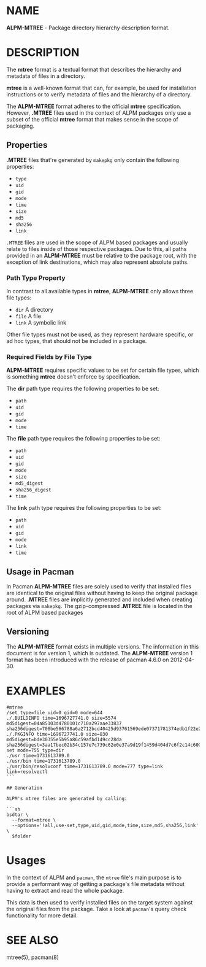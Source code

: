 # NAME

**ALPM-MTREE** - Package directory hierarchy description format.

# DESCRIPTION

The **mtree** format is a textual format that describes the hierarchy and metadata of files in a directory.

**mtree** is a well-known format that can, for example, be used for installation instructions or to verify metadata of files and the hierarchy of a directory.

The **ALPM-MTREE** format adheres to the official **mtree** specification.
However, **.MTREE** files used in the context of ALPM packages only use a subset of the official **mtree** format that makes sense in the scope of packaging.

## Properties

**.MTREE** files that're generated by `makepkg` only contain the following properties:

- `type`
- `uid`
- `gid`
- `mode`
- `time`
- `size`
- `md5`
- `sha256`
- `link`

`.MTREE` files are used in the scope of ALPM based packages and usually relate to files inside of those respective packages.
Due to this, all paths provided in an **ALPM-MTREE** must be relative to the package root, with the exception of link destinations, which may also represent absolute paths.

### Path Type Property

In contrast to all available types in **mtree**, **ALPM-MTREE** only allows three file types:

- `dir` A directory
- `file` A file
- `link` A symbolic link

Other file types must not be used, as they represent hardware specific, or ad hoc types, that should not be included in a package.

### Required Fields by File Type

**ALPM-MTREE** requires specific values to be set for certain file types, which is something **mtree** doesn't enforce by specification.

The **dir** path type requires the following properties to be set:

- `path`
- `uid`
- `gid`
- `mode`
- `time`

The **file** path type requires the following properties to be set:

- `path`
- `uid`
- `gid`
- `mode`
- `size`
- `md5_digest`
- `sha256_digest`
- `time`

The **link** path type requires the following properties to be set:

- `path`
- `uid`
- `gid`
- `mode`
- `link`
- `time`

## Usage in Pacman

In Pacman **ALPM-MTREE** files are solely used to verify that installed files are identical to the original files without having to keep the original package around.
**.MTREE** files are implicitly generated and included when creating packages via `makepkg`.
The gzip-compressed **.MTREE** file is located in the root of ALPM based packages

## Versioning

The **ALPM-MTREE** format exists in multiple versions.
The information in this document is for version 1, which is outdated. The **ALPM-MTREE** version 1 format has been introduced with the release of pacman 4.6.0 on 2012-04-30.

# EXAMPLES

````
#mtree
/set type=file uid=0 gid=0 mode=644
./.BUILDINFO time=1696727741.0 size=5574 md5digest=04a85103d4780101c710a297aae33837 sha256digest=708be566788a6a2712bcd40425d93761569ede07371781374edb1f22e2a3eb96
./.PKGINFO time=1696727741.0 size=830 md5digest=bde30355e5b95a86c59afbd149cc28da sha256digest=3aa17bec02b34c157e7c739c62e0e37a9d19f1459d404d7c6f2c14c6008127cd
set mode=755 type=dir
./usr time=1731613789.0
./usr/bin time=1731613789.0
./usr/bin/resolvconf time=1731613789.0 mode=777 type=link link=resolvectl
```

## Generation

ALPM's mtree files are generated by calling:

```sh
bsdtar \
  --format=mtree \
  --options='!all,use-set,type,uid,gid,mode,time,size,md5,sha256,link' \
  $folder
````

# Usages

In the context of ALPM and `pacman`, the `mtree` file's main purpose is to provide a performant way of getting a package's file metadata without having to extract and read the whole package.

This data is then used to verify installed files on the target system against the original files from the package.
Take a look at `pacman`'s query check functionality for more detail.

# SEE ALSO

mtree(5), pacman(8)
